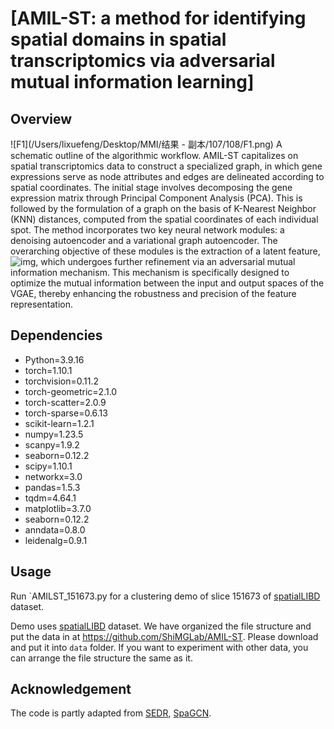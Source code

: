 # [**AMIL-ST: a method for identifying spatial domains in spatial transcriptomics via adversarial mutual information learning**]
## Overview

![F1](/Users/lixuefeng/Desktop/MMI/结果 - 副本/107/108/F1.png)
A schematic outline of the algorithmic workflow. AMIL-ST capitalizes on spatial transcriptomics data to construct a specialized graph, in which gene expressions serve as node attributes and edges are delineated according to spatial coordinates. The initial stage involves decomposing the gene expression matrix through Principal Component Analysis (PCA). This is followed by the formulation of a graph on the basis of K-Nearest Neighbor (KNN) distances, computed from the spatial coordinates of each individual spot. The method incorporates two key neural network modules: a denoising autoencoder and a variational graph autoencoder. The overarching objective of these modules is the extraction of a latent feature, ![img](file:////Users/lixuefeng/Library/Group%20Containers/UBF8T346G9.Office/TemporaryItems/msohtmlclip/clip_image002.png), which undergoes further refinement via an adversarial mutual information mechanism. This mechanism is specifically designed to optimize the mutual information between the input and output spaces of the VGAE, thereby enhancing the robustness and precision of the feature representation.

## Dependencies
- Python=3.9.16
- torch=1.10.1
- torchvision=0.11.2
- torch-geometric=2.1.0
- torch-scatter=2.0.9
- torch-sparse=0.6.13
- scikit-learn=1.2.1
- numpy=1.23.5
- scanpy=1.9.2
- seaborn=0.12.2
- scipy=1.10.1
- networkx=3.0
- pandas=1.5.3
- tqdm=4.64.1
- matplotlib=3.7.0
- seaborn=0.12.2
- anndata=0.8.0
- leidenalg=0.9.1


## Usage
Run `AMILST_151673.py for a clustering demo of slice 151673 of [spatialLIBD](http://spatial.libd.org/) dataset.

Demo uses [spatialLIBD](http://spatial.libd.org/) dataset. We have organized the file structure and put the data in at https://github.com/ShiMGLab/AMIL-ST. Please download and put it into `data` folder.
If you want to experiment with other data, you can arrange the file structure the same as it.

<!---

### Note
Due to the CUDA non-deterministic characteristic of the sparse tensor operations in [Pytorch Geometrics](https://pytorch.org/docs/stable/generated/torch.use_deterministic_algorithms.html), performance may vary with different runs or in different hardware devices. 
For optimal performance, it is advisable to execute the code multiple times or make minor adjustments to the parameters. To guarantee reproducibility, we intend to make the trained weights employed in this paper publicly available. Additionally, we have plans to enhance the code in future updates to mitigate this issue.
-->


## Acknowledgement
The code is partly adapted from [SEDR](https://github.com/JinmiaoChenLab/SEDR),  [SpaGCN](https://github.com/jianhuupenn/SpaGCN).
